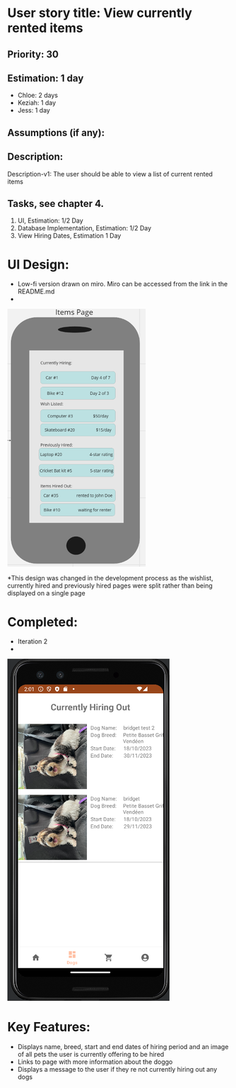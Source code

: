 
# User story title: View currently rented items


## Priority: 30 

## Estimation: 1 day

* Chloe: 2 days
* Keziah: 1 day
* Jess: 1 day

## Assumptions (if any):

## Description: 

Description-v1: The user should be able to view a list of current rented items

## Tasks, see chapter 4.

1. UI, Estimation: 1/2 Day
2. Database Implementation, Estimation: 1/2 Day
3. View Hiring Dates, Estimation 1 Day


# UI Design:
* Low-fi version drawn on miro. Miro can be accessed from the link in the README.md
* 
![image](/images/items_page_mockup.png)

*This design was changed in the development process as the wishlist, currently hired and previously hired pages were split rather than being displayed on a single page 

# Completed:
* Iteration 2
*
![image](/images/currently_hired_finished.png)

# Key Features:
* Displays name, breed, start and end dates of hiring period and an image of all pets the user is currently offering to be hired
* Links to page with more information about the doggo
* Displays a message to the user if they re not currently hiring out any dogs
